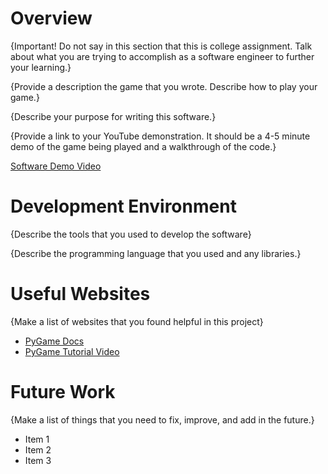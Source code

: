 # Overview

{Important! Do not say in this section that this is college assignment. Talk about what you are trying to accomplish as a software engineer to further your learning.}

{Provide a description the game that you wrote. Describe how to play your game.}

{Describe your purpose for writing this software.}

{Provide a link to your YouTube demonstration. It should be a 4-5 minute demo of the game being played and a walkthrough of the code.}

[Software Demo Video](http://youtube.link.goes.here)

# Development Environment

{Describe the tools that you used to develop the software}

{Describe the programming language that you used and any libraries.}

# Useful Websites

{Make a list of websites that you found helpful in this project}

- [PyGame Docs](https://www.pygame.org/docs/)
- [PyGame Tutorial Video](https://www.youtube.com/watch?v=8OMghdHP-zs)

# Future Work

{Make a list of things that you need to fix, improve, and add in the future.}

- Item 1
- Item 2
- Item 3
